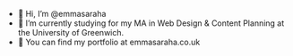 - 👋 Hi, I’m @emmasaraha
- 🌱 I’m currently studying for my MA in Web Design & Content Planning at the University of Greenwich. 
- 👀 You can find my portfolio at emmasaraha.co.uk

<!---
emmasaraha/emmasaraha is a ✨ special ✨ repository because its `README.md` (this file) appears on your GitHub profile.
You can click the Preview link to take a look at your changes.
--->
